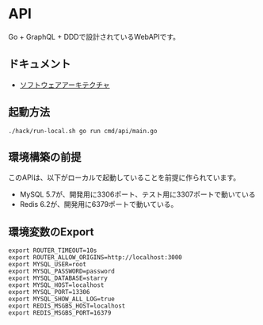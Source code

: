 # API
Go + GraphQL + DDDで設計されているWebAPIです。

## ドキュメント
- [ソフトウェアアーキテクチャ](./docs/software-architecture.md)

## 起動方法
```
./hack/run-local.sh go run cmd/api/main.go
```

## 環境構築の前提
このAPIは、以下がローカルで起動していることを前提に作られています。
- MySQL 5.7が、開発用に3306ポート、テスト用に3307ポートで動いている
- Redis 6.2が、開発用に6379ポートで動いている。

## 環境変数のExport
```
export ROUTER_TIMEOUT=10s
export ROUTER_ALLOW_ORIGINS=http://localhost:3000
export MYSQL_USER=root
export MYSQL_PASSWORD=password
export MYSQL_DATABASE=starry
export MYSQL_HOST=localhost
export MYSQL_PORT=13306
export MYSQL_SHOW_ALL_LOG=true
export REDIS_MSGBS_HOST=localhost
export REDIS_MSGBS_PORT=16379
```
